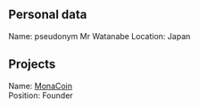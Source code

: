 ## Personal data  
Name: pseudonym Mr Watanabe 
Location: Japan
## Projects 
Name: [MonaCoin](../projects/.md)  
Position: Founder  
